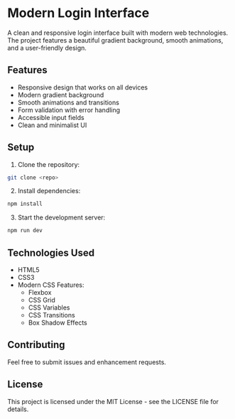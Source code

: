 # Modern Login Interface

A clean and responsive login interface built with modern web technologies. The project features a beautiful gradient background, smooth animations, and a user-friendly design.

## Features

- Responsive design that works on all devices
- Modern gradient background
- Smooth animations and transitions
- Form validation with error handling
- Accessible input fields
- Clean and minimalist UI

## Setup

1. Clone the repository:
```bash
git clone <repo>
```

2. Install dependencies:
```bash
npm install
```

3. Start the development server:
```bash
npm run dev
```

## Technologies Used

- HTML5
- CSS3
- Modern CSS Features:
  - Flexbox
  - CSS Grid
  - CSS Variables
  - CSS Transitions
  - Box Shadow Effects

## Contributing

Feel free to submit issues and enhancement requests.

## License

This project is licensed under the MIT License - see the LICENSE file for details.
